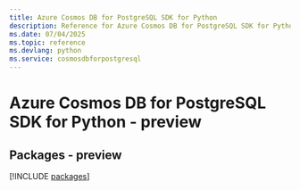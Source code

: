 ```yaml
---
title: Azure Cosmos DB for PostgreSQL SDK for Python
description: Reference for Azure Cosmos DB for PostgreSQL SDK for Python
ms.date: 07/04/2025
ms.topic: reference
ms.devlang: python
ms.service: cosmosdbforpostgresql
---
```

# Azure Cosmos DB for PostgreSQL SDK for Python - preview
## Packages - preview
[!INCLUDE [packages](cosmos-db-for-postgresql-index.md)]